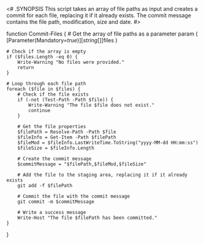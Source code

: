 <#
.SYNOPSIS
This script takes an array of file paths as input and creates a commit for each file, replacing it if it already exists. The commit message contains the file path, modification, size and date.
#>

function Commit-Files {
    # Get the array of file paths as a parameter
    param (
        [Parameter(Mandatory=$true)]
        [string[]]$files
    )

    # Check if the array is empty
    if ($files.Length -eq 0) {
        Write-Warning "No files were provided."
        return
    }

    # Loop through each file path
    foreach ($file in $files) {
        # Check if the file exists
        if (-not (Test-Path -Path $file)) {
            Write-Warning "The file $file does not exist."
            continue
        }

        # Get the file properties
        $filePath = Resolve-Path -Path $file
        $fileInfo = Get-Item -Path $filePath
        $fileMod = $fileInfo.LastWriteTime.ToString("yyyy-MM-dd HH:mm:ss")
        $fileSize = $fileInfo.Length

        # Create the commit message
        $commitMessage = "$filePath,$fileMod,$fileSize"

        # Add the file to the staging area, replacing it if it already exists
        git add -f $filePath

        # Commit the file with the commit message
        git commit -m $commitMessage

        # Write a success message
        Write-Host "The file $filePath has been committed."
    }
}
